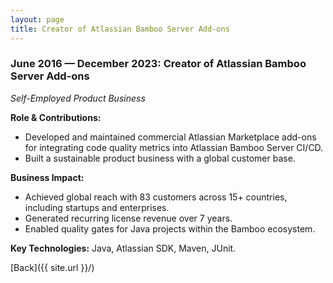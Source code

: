 ```yaml
---
layout: page
title: Creator of Atlassian Bamboo Server Add-ons
---
```


### June 2016 — December 2023: Creator of Atlassian Bamboo Server Add-ons

*Self-Employed Product Business*

**Role & Contributions:**

- Developed and maintained commercial Atlassian Marketplace add-ons for integrating code quality
  metrics into Atlassian Bamboo Server CI/CD.
- Built a sustainable product business with a global customer base.

**Business Impact:**

- Achieved global reach with 83 customers across 15+ countries, including startups and enterprises.
- Generated recurring license revenue over 7 years.
- Enabled quality gates for Java projects within the Bamboo ecosystem.

**Key Technologies:**
Java, Atlassian SDK, Maven, JUnit.

[Back]({{ site.url }}/)
